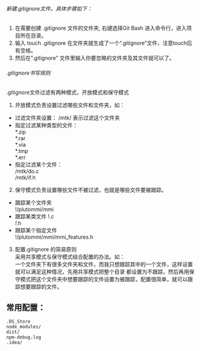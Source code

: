 ###### 新建.gitignore文件。具体步骤如下：
1. 在需要创建  .gitignore 文件的文件夹, 右键选择Git Bash 进入命令行，进入项目所在目录。
2. 输入 touch .gitignore 在文件夹就生成了一个“.gitignore”文件，注意touch后有空格。
3. 然后在”.gitignore” 文件里输入你要忽略的文件夹及其文件就可以了。

###### .gitignore书写规则
.gitignore文件过滤有两种模式，开放模式和保守模式
1. 开放模式负责设置过滤哪些文件和文件夹，如：
- 过滤文件夹设置：
/mtk/       表示过滤这个文件夹
- 指定过滤某种类型的文件：  
*.zip  
*.rar  
*.via  
*.tmp  
*.err  
- 指定过滤某个文件：  
/mtk/do.c  
/mtk/if.h
2. 保守模式负责设置哪些文件不被过滤，也就是哪些文件要被跟踪。
- 跟踪某个文件夹  
!/plutommi/mmi
- 跟踪某类文件
!*.c  
!*.h
- 跟踪某个指定文件  
!/plutommi/mmi/mmi_features.h
3. 配置.gitignore 的简易原则  
采用共享模式与保守模式结合配置的办法。如：   
一个文件夹下有很多文件夹和文件，而我只想跟踪其中的一个文件，这样设置就可以满足这种情况，先用共享模式把整个目录 都设置为不跟踪，然后再用保守模式把这个文件夹中想要跟踪的文件设置为被跟踪，配置很简单，就可以跟踪想要跟踪的文件。
## 常用配置：

```
.DS_Store
node_modules/
dist/
npm-debug.log
.idea/
```
